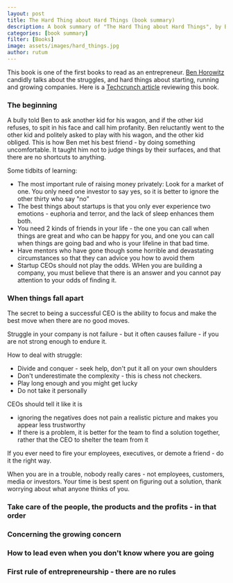 ```yaml
---
layout: post
title: The Hard Thing about Hard Things (book summary)
description: A book summary of "The Hard Thing about Hard Things", by Ben Horowitz
categories: [book summary]
filter: [Books]
image: assets/images/hard_things.jpg
author: rutum
---
```


This book is one of the first books to read as an entrepreneur. [Ben Horowitz](https://en.wikipedia.org/wiki/Ben_Horowitz) candidly talks about the struggles, and hard things about starting, running and growing companies. Here is a [Techcrunch article](https://techcrunch.com/2014/03/03/the-hard-thing-about-hard-things-ben-horowitzs-honest-and-real-take-on-entrepreneurship/) reviewing this book.

### The beginning

A bully told Ben to ask another kid for his wagon, and if the other kid refuses, to spit in his face and call him profanity. Ben reluctantly went to the other kid and politely asked to play with his wagon, and the other kid obliged. This is how Ben met his best friend - by doing something uncomfortable. It taught him not to judge things by their surfaces, and that there are no shortcuts to anything. 

Some tidbits of learning: 
- The most important rule of raising money privately: Look for a market of one. You only need one investor to say yes, so it is better to ignore the other thirty who say "no"
- The best things about startups is that you only ever experience two emotions - euphoria and terror, and the lack of sleep enhances them both. 
- You need 2 kinds of friends in your life - the one you can call when things are great and who can be happy for you, and one you can call when things are going bad and who is your lifeline in that bad time. 
- Have mentors who have gone though some horrible and devastating circumstances so that they can advice you how to avoid them
- Startup CEOs should not play the odds. WHen you are building a company, you must believe that there is an answer and you cannot pay attention to your odds of finding it. 

### When things fall apart

The secret to being a successful CEO is the ability to focus and make the best move when there are no good moves. 

Struggle in your company is not failure - but it often causes failure - if you are not strong enough to endure it. 

How to deal with struggle: 
- Divide and conquer - seek help, don't put it all on your own shoulders
- Don't underestimate the complexity - this is chess not checkers. 
- Play long enough and you might get lucky
- Do not take it personally

CEOs should tell it like it is
- ignoring the negatives does not pain a realistic picture and makes you appear less trustworthy
- If there is a problem, it is better for the team to find a solution together, rather that the CEO to shelter the team from it

If you ever need to fire your employees, executives, or demote a friend - do it the right way. 

When you are in a trouble, nobody really cares - not employees, customers, media or investors. Your time is best spent on figuring out a solution, thank worrying about what anyone thinks of you. 

### Take care of the people, the products and the profits - in that order

### Concerning the growing concern

### How to lead even when you don't know where you are going

### First rule of entrepreneurship - there are no rules
